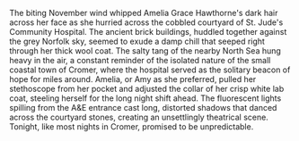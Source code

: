 The biting November wind whipped Amelia Grace Hawthorne's dark hair across her face as she hurried across the cobbled courtyard of St. Jude's Community Hospital.  The ancient brick buildings, huddled together against the grey Norfolk sky, seemed to exude a damp chill that seeped right through her thick wool coat.  The salty tang of the nearby North Sea hung heavy in the air, a constant reminder of the isolated nature of the small coastal town of Cromer, where the hospital served as the solitary beacon of hope for miles around.  Amelia, or Amy as she preferred, pulled her stethoscope from her pocket and adjusted the collar of her crisp white lab coat, steeling herself for the long night shift ahead. The fluorescent lights spilling from the A&E entrance cast long, distorted shadows that danced across the courtyard stones, creating an unsettlingly theatrical scene.  Tonight, like most nights in Cromer, promised to be unpredictable.
